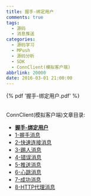 ```yaml
---
title: 握手-绑定用户
comments: true
tags:
  - 源码
  - 消息推送
categories:
  - 源码学习
  - MPush
  - 源码分析
  - SDK
  - ConnClient(模拟客户端)
abbrlink: 20000
date: 2016-03-01 21:00:00
---
```



{% pdf '握手-绑定用户.pdf' %}

<br>
ConnClient(模拟客户端)文章目录:

* **[握手-绑定用户](../握手-绑定用户)**
* [1-握手消息](../1-握手消息)
* [2-快速连接消息](../2-快速连接消息)
* [3-踢人消息](../3-踢人消息)
* [4-错误消息](../4-错误消息)
* [5-推送消息](../5-推送消息)
* [6-心跳消息](../6-心跳消息)
* [7-成功消息](../7-成功消息)
* [8-HTTP代理消息](../8-HTTP代理消息)
